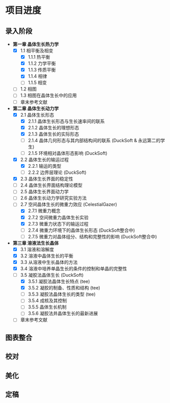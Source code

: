 ﻿# 项目进度
## 录入阶段
- **第一章 晶体生长热力学**
  - [x] 1.1 相平衡及相变
    - [x] 1.1.1 热平衡
    - [x] 1.1.2 力学平衡
    - [x] 1.1.3 传质平衡
    - [x] 1.1.4 相律
    - [ ] 1.1.5 相变
  - [ ] 1.2 相图
  - [ ] 1.3 相图在晶体生长中的应用
  - [ ] 章末参考文献
- **第二章 晶体生长动力学**
  - [x] 2.1 晶体生长形态
    - [x] 2.1.1 晶体生长形态与生长速率间的联系
    - [x] 2.1.2 晶体生长的理想形态
    - [x] 2.1.3 晶体生长的实际形态
    - [ ] 2.1.4 晶体几何形态与其内部结构间的联系 (DuckSoft & 永远第二的学生)
    - [ ] 2.1.5 环境相对晶体形态影响 (DuckSoft)
  - [x] 2.2 晶体生长的输运过程
    - [x] 2.2.1 输运的类型
    - [ ] 2.2.2 边界层理论 (DuckSoft)
  - [x] 2.3 晶体生长界面的稳定性
  - [ ] 2.4 晶体生长界面结构理论模型
  - [ ] 2.5 晶体生长界面动力学
  - [ ] 2.6 晶体生长动力学研究实验方法
  - [ ] 2.7 空间晶体生长的微重力效应 (CelestialGazer)
    - [x] 2.7.1 微重力概念
    - [x] 2.7.2 空间微重力晶体生长实验
    - [x] 2.7.3 微重力状态下的输运过程
    - [ ] 2.7.4 微重力环境下的晶体生长形态 (DuckSoft整合中)
    - [ ] 2.7.5 微重力对晶体组分、结构和完整性的影响 (DuckSoft整合中)
- **第三章 溶液法生长晶体**
  - [x] 3.1 溶液和溶解度
  - [x] 3.2 溶液中晶体生长的平衡
  - [x] 3.3 从溶液中生长晶体的方法
  - [x] 3.4 溶液中培养单晶生长的条件的控制和单晶的完整性
  - [ ] 3.5 凝胶法晶体生长 (DuckSoft)
    - [x] 3.5.1 凝胶法晶体生长特点 (tee)
    - [x] 3.5.2 凝胶的制备、性质和结构 (tee)
    - [ ] 3.5.3 凝胶法晶体生长的类型 (tee)
    - [ ] 3.5.4 成核及其控制
    - [ ] 3.5.5 晶体生长机制
    - [ ] 3.5.6 凝胶法井晶体生长的最新进展
  - [ ] 章末参考文献

## 图表整合

## 校对

## 美化

## 定稿
